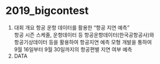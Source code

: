 # 2019_bigcontest
1. 대회 개요
항공 운항 데이터를 활용한 “항공 지연 예측”  
항공 시즌 스케줄, 운항데이터 등 항공운항데이터(한국공항공사)와  
항공기상데이터 등을 활용하여 항공지연 예측 모형 개발을 통하여  
9월 16일부터 9월 30일까지의 항공편별 지연 여부 예측  
2. DATA
